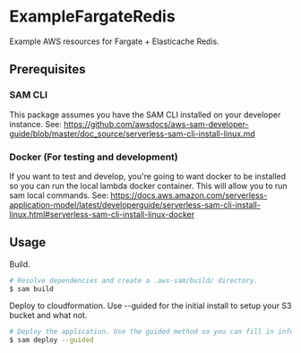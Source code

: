 # ExampleFargateRedis
Example AWS resources for Fargate + Elasticache Redis.

## Prerequisites

### SAM CLI

This package assumes you have the SAM CLI installed on your developer instance. See: https://github.com/awsdocs/aws-sam-developer-guide/blob/master/doc_source/serverless-sam-cli-install-linux.md

### Docker (For testing and development)

If you want to test and develop, you're going to want docker to be installed so you can run the local lambda docker container. This will allow you to run sam local commands. See: https://docs.aws.amazon.com/serverless-application-model/latest/developerguide/serverless-sam-cli-install-linux.html#serverless-sam-cli-install-linux-docker

## Usage

Build.

``` bash
# Resolve dependencies and create a .aws-sam/build/ directory.
$ sam build
```

Deploy to cloudformation. Use --guided for the initial install to setup your S3 bucket and what not.

``` bash
# Deploy the application. Use the guided method so you can fill in information about your S3 bucket and region.
$ sam deploy --guided
```